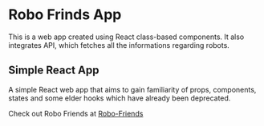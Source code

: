 # Robo Frinds App
This is a web app created using React class-based components. It also integrates API, which fetches all the informations regarding robots.

## Simple React App

A simple React web app that aims to gain familiarity of props, components, states and some elder hooks which have already been deprecated.

Check out Robo Friends at [Robo-Friends]()